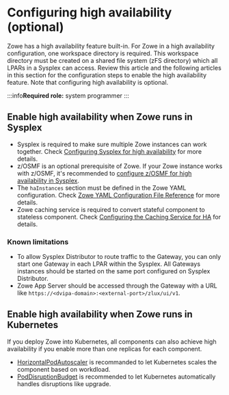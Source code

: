 # Configuring high availability (optional)

Zowe has a high availability feature built-in.
For Zowe in a high availability configuration, one workspace directory is required. This workspace directory must be created on a shared file system (zFS directory) which all LPARs in a Sysplex can access. Review this article and the following articles in this section for the configuration steps to enable the high availability feature. Note that configuring high availability is optional.

:::info**Required role:** system programmer
:::

## Enable high availability when Zowe runs in Sysplex

- Sysplex is required to make sure multiple Zowe instances can work together. Check [Configuring Sysplex for high availability](./configure-sysplex.md) for more details.
- z/OSMF is an optional prerequisite of Zowe. If your Zowe instance works with z/OSMF, it's recommended to [configure z/OSMF for high availability in Sysplex](./systemrequirements-zosmf-ha.md).
- The `haInstances` section must be defined in the Zowe YAML configuration. Check [Zowe YAML Configuration File Reference](../appendix/zowe-yaml-configuration.md) for more details.
- Zowe caching service is required to convert stateful component to stateless component. Check [Configuring the Caching Service for HA](./configure-caching-service-ha.md) for details.

### Known limitations

- To allow Sysplex Distributor to route traffic to the Gateway, you can only start one Gateway in each LPAR within the Sysplex. All Gateways instances should be started on the same port configured on Sysplex Distributor.
- Zowe App Server should be accessed through the Gateway with a URL like `https://<dvipa-domain>:<external-port>/zlux/ui/v1`.

## Enable high availability when Zowe runs in Kubernetes

If you deploy Zowe into Kubernetes, all components can also achieve high availability if you enable more than one replicas for each component.

- [HorizontalPodAutoscaler](./k8s-config.md#horizontalpodautoscaler) is recommanded to let Kubernetes scales the component based on workdload.
- [PodDisruptionBudget](./k8s-config.md#poddisruptionbudget) is recommended to let Kubernetes automatically handles disruptions like upgrade.
